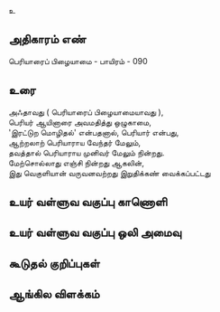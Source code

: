 உ


## அதிகாரம் எண்

பெரியாரைப் பிழையாமை - பாயிரம் - 090	
## உரை

அஃதாவது ( பெரியாரைப் பிழையாமையாவது ),  
பெரியர் ஆயினாரை அவமதித்து ஒழுகாமை,  
'இரட்டுற மொழிதல்' என்பதனால், 
பெரியார் என்பது,  
ஆற்றலாற் பெரியாராய வேந்தர் மேலும்,  
தவத்தால் பெரியாராய முனிவர் மேலும் நின்றது.  
மேற்சொல்லாது எஞ்சி நின்றது ஆகலின்,  
இது வெகுளியான் வருவனவற்றது இறுதிக்கண் வைக்கப்பட்டது


## உயர் வள்ளுவ வகுப்பு காணொளி


## உயர் வள்ளுவ வகுப்பு ஒலி அமைவு 


## கூடுதல் குறிப்புகள்


## ஆங்கில விளக்கம்

